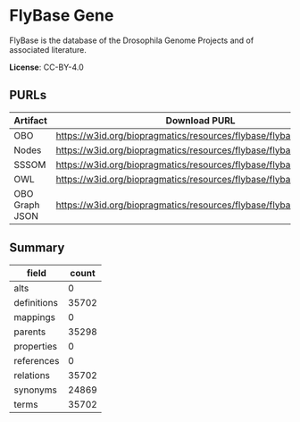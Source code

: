 # FlyBase Gene

FlyBase is the database of the Drosophila Genome Projects and of associated literature.

**License**: CC-BY-4.0

## PURLs

| Artifact       | Download PURL                                                      | Versioned Download PURL                                                    |
|----------------|--------------------------------------------------------------------|----------------------------------------------------------------------------|
| OBO            | https://w3id.org/biopragmatics/resources/flybase/flybase.obo       | https://w3id.org/biopragmatics/resources/flybase/2024_05/flybase.obo       |
| Nodes          | https://w3id.org/biopragmatics/resources/flybase/flybase.tsv       | https://w3id.org/biopragmatics/resources/flybase/2024_05/flybase.tsv       |
| SSSOM          | https://w3id.org/biopragmatics/resources/flybase/flybase.sssom.tsv | https://w3id.org/biopragmatics/resources/flybase/2024_05/flybase.sssom.tsv |
| OWL            | https://w3id.org/biopragmatics/resources/flybase/flybase.owl       | https://w3id.org/biopragmatics/resources/flybase/2024_05/flybase.owl       |
| OBO Graph JSON | https://w3id.org/biopragmatics/resources/flybase/flybase.json      | https://w3id.org/biopragmatics/resources/flybase/2024_05/flybase.json      |

## Summary

| field       |   count |
|-------------|---------|
| alts        |       0 |
| definitions |   35702 |
| mappings    |       0 |
| parents     |   35298 |
| properties  |       0 |
| references  |       0 |
| relations   |   35702 |
| synonyms    |   24869 |
| terms       |   35702 |
